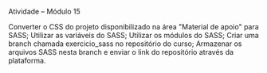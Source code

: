 Atividade – Módulo 15

Converter o CSS do projeto disponibilizado na área "Material de apoio" para SASS;
Utilizar as variáveis do SASS;
Utilizar os módulos do SASS;
Criar uma branch chamada exercicio_sass no repositório do curso;
Armazenar os arquivos SASS nesta branch e enviar o link do repositório através da plataforma.
